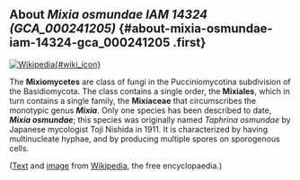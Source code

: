 About *Mixia osmundae IAM 14324 (GCA\_000241205)* {#about-mixia-osmundae-iam-14324-gca_000241205 .first}
-------------------------------------------------

[![Wikipedia](/img/wikipedia_logo_v2_en.png){#wiki_icon}](http://en.wikipedia.org/wiki/Mixiomycetes)

The **Mixiomycetes** are class of fungi in the Pucciniomycotina
subdivision of the Basidiomycota. The class contains a single order, the
**Mixiales**, which in turn contains a single family, the **Mixiaceae**
that circumscribes the monotypic genus ***Mixia***. Only one species has
been described to date, ***Mixia osmundae***; this species was
originally named *Taphrina osmundae* by Japanese mycologist Toji Nishida
in 1911. It is characterized by having multinucleate hyphae, and by
producing multiple spores on sporogenous cells.

([Text](http://en.wikipedia.org/wiki/Mixiomycetes) and
[image](https://commons.wikimedia.org/wiki/File:Mixia_osmundae_by_Nishida.png)
from [Wikipedia](http://en.wikipedia.org/), the free encyclopaedia.)
